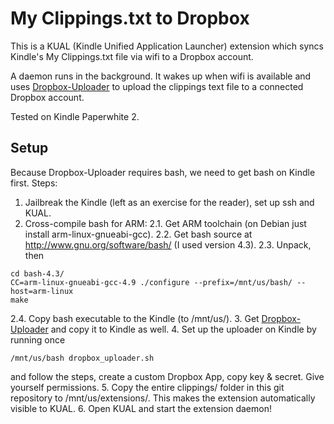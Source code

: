 My Clippings.txt to Dropbox
===========================

This is a KUAL (Kindle Unified Application Launcher) extension which
syncs Kindle's My Clippings.txt file via wifi to a Dropbox account.

A daemon runs in the background. It wakes up when wifi is available
and uses [Dropbox-Uploader](https://github.com/andreafabrizi/Dropbox-Uploader)
to upload the clippings text file to a connected Dropbox account.

Tested on Kindle Paperwhite 2.


Setup
-----

Because Dropbox-Uploader requires bash, we need to get bash on Kindle first.
Steps:
1. Jailbreak the Kindle (left as an exercise for the reader), set up ssh and KUAL.
2. Cross-compile bash for ARM:
2.1. Get ARM toolchain (on Debian just install arm-linux-gnueabi-gcc).
2.2. Get bash source at http://www.gnu.org/software/bash/ (I used version 4.3).
2.3. Unpack, then
```
cd bash-4.3/
CC=arm-linux-gnueabi-gcc-4.9 ./configure --prefix=/mnt/us/bash/ --host=arm-linux
make
```
2.4. Copy bash executable to the Kindle (to /mnt/us/).
3. Get [Dropbox-Uploader](https://github.com/andreafabrizi/Dropbox-Uploader) and
copy it to Kindle as well.
4. Set up the uploader on Kindle by running once
```
/mnt/us/bash dropbox_uploader.sh
```
and follow the steps, create a custom Dropbox App, copy key & secret. Give yourself permissions.
5. Copy the entire clippings/ folder in this git repository to /mnt/us/extensions/. This
makes the extension automatically visible to KUAL.
6. Open KUAL and start the extension daemon!
